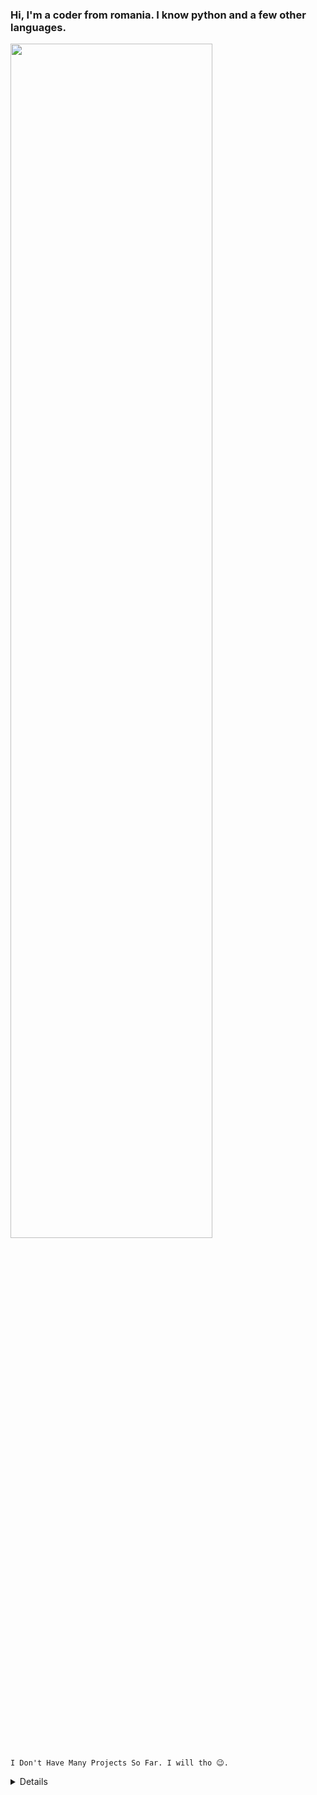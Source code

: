 ### Hi, I'm a coder from romania. I know python and a few other languages.

<img width="80%" height="70%" src="https://github-widgetbox.vercel.app/api/profile?username=tnaeso&data=followers,repositories,stars,commits&theme=darkmode">

<br clear="left">

```I Don't Have Many Projects So Far. I will tho 😉.```

<details>
  <p align="center">
   <h5>I'm A YouTuber and Programmer<h5>
    </a>
  </p>
</Links: >
[<img src='https://cdn.jsdelivr.net/npm/simple-icons@3.0.1/icons/github.svg' alt='GitHub' height='30'>](https://github.com/tnaeso)
[<img src='https://cdn.jsdelivr.net/npm/simple-icons@3.0.1/icons/youtube.svg' alt='YouTube' height='30'>](https://www.youtube.com/@tnaeso)
